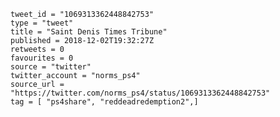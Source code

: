 ```
tweet_id = "1069313362448842753"
type = "tweet"
title = "Saint Denis Times Tribune"
published = 2018-12-02T19:32:27Z
retweets = 0
favourites = 0
source = "twitter"
twitter_account = "norms_ps4"
source_url = "https://twitter.com/norms_ps4/status/1069313362448842753"
tag = [ "ps4share", "reddeadredemption2",]
```

<p class='image'><img src='http://mnf.m17s.net/2018/12/02/Dtb21akXcAIqL0U.jpg' alt=''></p>

